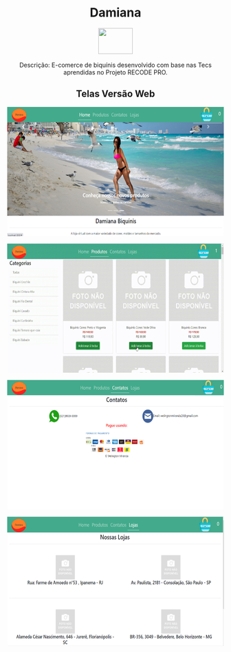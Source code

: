 <div align="center">
    <h1> Damiana</h1>
    <img width="80" height="60" src="Damiana_REACT/src/views/estilos/img/Logo.png">
</div>

<p align="center">Descrição: E-comerce de biquínis desenvolvido com base nas Tecs aprendidas no Projeto RECODE PRO.</p>

<h2 align="center">Telas Versão Web</h2> 
<p align="center">
    <img width="550" height="300" src="Damiana_REACT/src/assets/to_readme/tela_home.png">
</p>
<p align="center">
    <img width="550" height="300" src="Damiana_REACT/src/assets/to_readme/tela_produtos.gif">
</p>
<p align="center">
    <img width="550" height="300" src="Damiana_REACT/src/assets/to_readme/tela_contato.png">
</p>
<p align="center">
    <img width="550" height="300" src="Damiana_REACT/src/assets/to_readme/tela_lojas.png">
</p>


